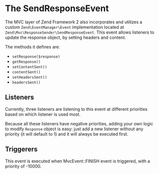 # The SendResponseEvent

The MVC layer of Zend Framework 2 also incorporates and utilizes a custom `Zend\EventManager\Event`
implementation located at `Zend\Mvc\ResponseSender\SendResponseEvent`. This event allows listeners
to update the response object, by setting headers and content.

The methods it defines are:

* `setResponse($response)`
* `getResponse()`
* `setContentSent()`
* `contentSent()`
* `setHeadersSent()`
* `headersSent()`

## Listeners

Currently, three listeners are listening to this event at different priorities based on which
listener is used most.

Because all these listeners have negative priorities, adding your own logic to modify `Response`
object is easy: just add a new listener without any priority (it will default to 1) and it will
always be executed first.

## Triggerers

This event is executed when MvcEvent::FINISH event is triggered, with a priority of -10000.

